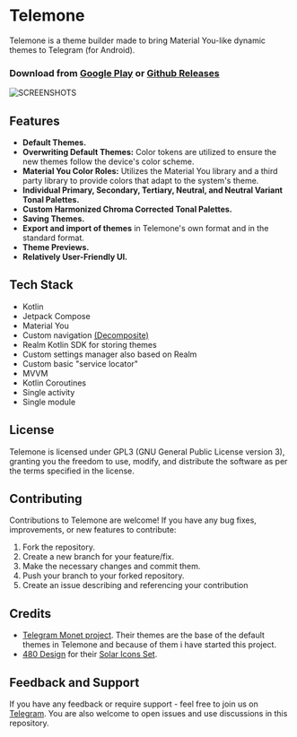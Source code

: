 # Telemone

Telemone is a theme builder made to bring Material You-like dynamic themes to Telegram (for Android).

### Download from [Google Play](https://play.google.com/store/apps/details?id=com.number869.telemone&hl=en "Google Play") or [Github Releases](https://github.com/nxoim/Telemone/releases "Github Releases")

![SCREENSHOTS](https://github.com/Number869/Telemone/assets/52751853/f884b31b-035d-4de5-b8bd-98fba121e3f0)

## Features
- **Default Themes.**
- **Overwriting Default Themes:** Color tokens are utilized to ensure the new themes follow the device's color scheme.
- **Material You Color Roles:** Utilizes the Material You library and a third party library to provide colors that adapt to the system's theme.
- **Individual Primary, Secondary, Tertiary, Neutral, and Neutral Variant Tonal Palettes.**
- **Custom Harmonized Chroma Corrected Tonal Palettes.**
- **Saving Themes.**
- **Export and import of themes** in Telemone's own format and in the standard format.
- **Theme Previews.**
- **Relatively User-Friendly UI.**

## Tech Stack
- Kotlin
- Jetpack Compose
- Material You
- Custom navigation [(Decomposite)](https://github.com/nxoim/decomposite)
- Realm Kotlin SDK for storing themes
- Custom settings manager also based on Realm
- Custom basic "service locator"
- MVVM
- Kotlin Coroutines
- Single activity
- Single module

## License

Telemone is licensed under GPL3 (GNU General Public License version 3), granting you the freedom to use, modify, and distribute the software as per the terms specified in the license.

## Contributing

Contributions to Telemone are welcome! If you have any bug fixes, improvements, or new features to contribute:

1. Fork the repository.
2. Create a new branch for your feature/fix.
3. Make the necessary changes and commit them.
4. Push your branch to your forked repository.
5. Create an issue describing and referencing your contribution

## Credits
- [Telegram Monet project](https://github.com/c3r5b8/Telegram-Monet "Telegram Monet project"). Their themes are the base of the default themes in Telemone and because of them i have started this project.
- [480 Design](https://www.figma.com/@480design "480 Design") for their [Solar Icons Set](https://www.figma.com/community/file/1166831539721848736/Solar-Icons-Set "Solar Icons Set").

## Feedback and Support

If you have any feedback or require support - feel free to join us on [Telegram](https://t.me/nxoimCommunity "Telegram"). You are also welcome to open issues and use discussions in this repository.
